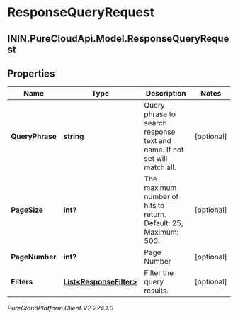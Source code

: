 # ResponseQueryRequest

## ININ.PureCloudApi.Model.ResponseQueryRequest

## Properties

|Name | Type | Description | Notes|
|------------ | ------------- | ------------- | -------------|
| **QueryPhrase** | **string** | Query phrase to search response text and name. If not set will match all. | [optional] |
| **PageSize** | **int?** | The maximum number of hits to return. Default: 25, Maximum: 500. | [optional] |
| **PageNumber** | **int?** | Page Number | [optional] |
| **Filters** | [**List&lt;ResponseFilter&gt;**](ResponseFilter) | Filter the query results. | [optional] |



_PureCloudPlatform.Client.V2 224.1.0_
